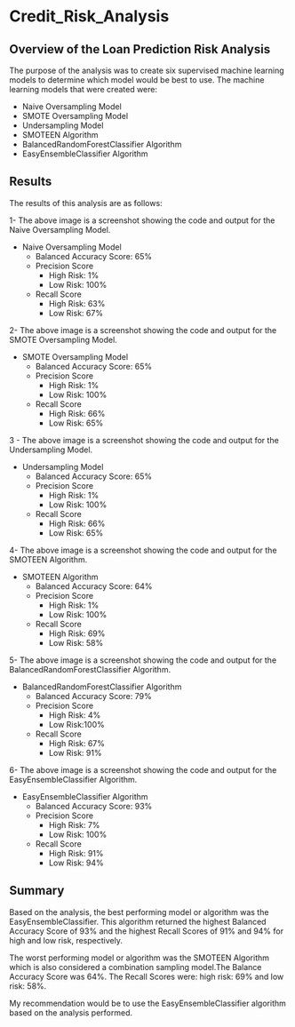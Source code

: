 # Credit_Risk_Analysis

## Overview of the Loan Prediction Risk Analysis
The purpose of the analysis was to create six supervised machine learning models to determine which model would be best to use. The machine learning models that were created were:

- Naive Oversampling Model
- SMOTE Oversampling Model
- Undersampling Model
- SMOTEEN Algorithm
- BalancedRandomForestClassifier Algorithm
- EasyEnsembleClassifier Algorithm

## Results
The results of this analysis are as follows:

1-
The above image is a screenshot showing the code and output for the Naive Oversampling Model.


- Naive Oversampling Model
    - Balanced Accuracy Score: 65%
    - Precision Score 
        - High Risk: 1%
        - Low Risk: 100%
    - Recall Score
        - High Risk: 63%
        - Low Risk: 67%

2-
The above image is a screenshot showing the code and output for the SMOTE Oversampling Model.


- SMOTE Oversampling Model
    - Balanced Accuracy Score: 65%
    - Precision Score 
        - High Risk: 1%
        - Low Risk: 100%
    - Recall Score
        - High Risk: 66%
        - Low Risk: 65%

3 -
The above image is a screenshot showing the code and output for the Undersampling Model.

- Undersampling Model
    - Balanced Accuracy Score: 65%
    - Precision Score 
        - High Risk: 1%
        - Low Risk: 100%
    - Recall Score
        - High Risk: 66%
        - Low Risk: 65%

4-
The above image is a screenshot showing the code and output for the SMOTEEN Algorithm.

- SMOTEEN Algorithm
    - Balanced Accuracy Score: 64%
    - Precision Score 
        - High Risk: 1%
        - Low Risk: 100%
    - Recall Score
        - High Risk: 69%
        - Low Risk: 58%

5-
The above image is a screenshot showing the code and output for the BalancedRandomForestClassifier Algorithm.

- BalancedRandomForestClassifier Algorithm
    - Balanced Accuracy Score: 79%
    - Precision Score 
        - High Risk: 4%
        - Low Risk:100%
    - Recall Score
        - High Risk: 67%
        - Low Risk: 91%

6-
The above image is a screenshot showing the code and output for the EasyEnsembleClassifier Algorithm.

- EasyEnsembleClassifier Algorithm
    - Balanced Accuracy Score: 93%
    - Precision Score 
        - High Risk: 7%
        - Low Risk: 100%
    - Recall Score
        - High Risk: 91%
        - Low Risk: 94%

## Summary
Based on the analysis, the best performing model or algorithm was the EasyEnsembleClassifier. This algorithm returned the highest Balanced Accuracy Score of 93% and the highest Recall Scores of 91% and 94% for high and low risk, respectively. 

The worst performing model or algorithm was the SMOTEEN Algorithm which is also considered a combination sampling model.The Balance Accuracy Score was 64%. The Recall Scores were: high risk: 69% and low risk: 58%.

My recommendation would be to use the EasyEnsembleClassifier algorithm based on the analysis performed.